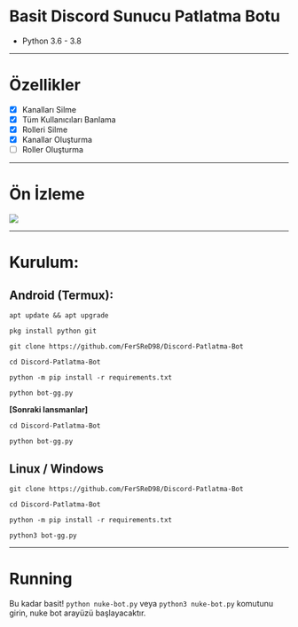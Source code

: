 # Basit Discord Sunucu Patlatma Botu
* Python 3.6 - 3.8
***
# Özellikler
 - [x] Kanalları Silme
 - [x] Tüm Kullanıcıları Banlama
 - [x] Rolleri Silme
 - [x] Kanallar Oluşturma
 - [ ] Roller Oluşturma

***
# Ön İzleme
![](https://media.discordapp.net/attachments/744606263811506176/798978368510885928/unknown.png?width=452&height=567)

***
# Kurulum:
## Android (Termux):
```console
apt update && apt upgrade

pkg install python git

git clone https://github.com/FerSReD98/Discord-Patlatma-Bot

cd Discord-Patlatma-Bot

python -m pip install -r requirements.txt

python bot-gg.py
```
**[Sonraki lansmanlar]**
```console
cd Discord-Patlatma-Bot

python bot-gg.py
```
## Linux / Windows
```console
git clone https://github.com/FerSReD98/Discord-Patlatma-Bot

cd Discord-Patlatma-Bot

python -m pip install -r requirements.txt

python3 bot-gg.py
```

***
# Running
Bu kadar basit! `python nuke-bot.py` veya `python3 nuke-bot.py` komutunu girin, nuke bot arayüzü başlayacaktır.
